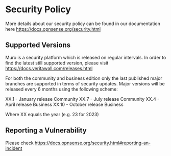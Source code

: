 # Security Policy

More details about our security policy can be found in our documentation
here https://docs.opnsense.org/security.html

## Supported Versions

Muro is a security platform which is released on regular intervals. In
order to find the latest still supported version, please visit https://docs.veritawall.com/releases.html

For both the community and business edition only the last published major
branches are supported in terms of security updates. Major versions will be
released every 6 months using the following scheme:

XX.1	- January release Community
XX.7	- July release Community
XX.4	- April release Business
XX.10	- October release Business

Where XX equals the year (e.g. 23 for 2023)

## Reporting a Vulnerability

Please check https://docs.opnsense.org/security.html#reporting-an-incident
